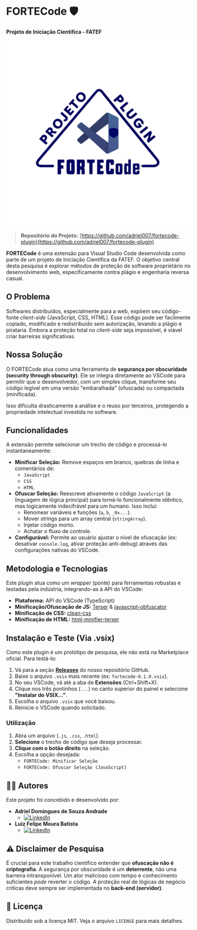 # FORTECode 🛡️

**Projeto de Iniciação Científica - FATEF**

![Logo](icon.png)

> **Repositório do Projeto:** [https://github.com/adriel007/fortecode-plugin](https://github.com/adriel007/fortecode-plugin)

**FORTECode** é uma extensão para Visual Studio Code desenvolvida como parte de um projeto de Iniciação Científica da FATEF. O objetivo central desta pesquisa é explorar métodos de proteção de software proprietário no desenvolvimento web, especificamente contra plágio e engenharia reversa casual.

## O Problema

Softwares distribuídos, especialmente para a web, expõem seu código-fonte *client-side* (JavaScript, CSS, HTML). Esse código pode ser facilmente copiado, modificado e redistribuído sem autorização, levando a plágio e pirataria. Embora a proteção total no *client-side* seja impossível, é viável criar barreiras significativas.

## Nossa Solução

O FORTECode atua como uma ferramenta de **segurança por obscuridade (security through obscurity)**. Ele se integra diretamente ao VSCode para permitir que o desenvolvedor, com um simples clique, transforme seu código legível em uma versão "embaralhada" (ofuscada) ou compactada (minificada).

Isso dificulta drasticamente a análise e o reuso por terceiros, protegendo a propriedade intelectual investida no software.

## Funcionalidades

A extensão permite selecionar um trecho de código e processá-lo instantaneamente:

* **Minificar Seleção:** Remove espaços em branco, quebras de linha e comentários de:
    * `JavaScript`
    * `CSS`
    * `HTML`
* **Ofuscar Seleção:** Reescreve ativamente o código `JavaScript` (a linguagem de lógica principal) para torná-lo funcionalmente idêntico, mas logicamente indecifrável para um humano. Isso inclui:
    * Renomear variáveis e funções (`a`, `b`, `_0x...`).
    * Mover strings para um array central (`stringArray`).
    * Injetar código morto.
    * Achatar o fluxo de controle.
* **Configurável:** Permite ao usuário ajustar o nível de ofuscação (ex: desativar `console.log`, ativar proteção anti-debug) através das configurações nativas do VSCode.

## Metodologia e Tecnologias

Este plugin atua como um *wrapper* (ponte) para ferramentas robustas e testadas pela indústria, integrando-as à API do VSCode:

* **Plataforma:** API do VSCode (TypeScript)
* **Minificação/Ofuscação de JS:** [Terser](https://github.com/terser/terser) & [javascript-obfuscator](https://github.com/javascript-obfuscator/javascript-obfuscator)
* **Minificação de CSS:** [clean-css](https://github.com/clean-css/clean-css)
* **Minificação de HTML:** [html-minifier-terser](https://github.com/terser/html-minifier-terser)

## Instalação e Teste (Via .vsix)

Como este plugin é um protótipo de pesquisa, ele não está na Marketplace oficial. Para testá-lo:

1.  Vá para a seção [**Releases**](https://github.com/adriel007/fortecode-plugin/releases) do nosso repositório GitHub.
2.  Baixe o arquivo `.vsix` mais recente (ex: `fortecode-0.1.0.vsix`).
3.  No seu VSCode, vá até a aba de **Extensões** (Ctrl+Shift+X).
4.  Clique nos três pontinhos (`...`) no canto superior do painel e selecione **"Instalar do VSIX..."**.
5.  Escolha o arquivo `.vsix` que você baixou.
6.  Reinicie o VSCode quando solicitado.

### Utilização

1.  Abra um arquivo (`.js`, `.css`, `.html`).
2.  **Selecione** o trecho de código que deseja processar.
3.  **Clique com o botão direito** na seleção.
4.  Escolha a opção desejada:
    * `FORTECode: Minificar Seleção`
    * `FORTECode: Ofuscar Seleção (JavaScript)`

## 👨‍💻 Autores

Este projeto foi concebido e desenvolvido por:

* **Adriel Domingues de Souza Andrade**
    * [![LinkedIn](https://img.shields.io/badge/LinkedIn-0A66C2?style=for-the-badge&logo=linkedin&logoColor=white)](https://www.linkedin.com/in/adriel-domingues-de-souza-andrade/)
* **Luiz Felipe Moura Batista**
    * [![LinkedIn](https://img.shields.io/badge/LinkedIn-0A66C2?style=for-the-badge&logo=linkedin&logoColor=white)](https://www.linkedin.com/in/luiz-felipe-m-a9b843227/)

## ⚠️ Disclaimer de Pesquisa

É crucial para este trabalho científico entender que **ofuscação não é criptografia**. A segurança por obscuridade é um **deterrente**, não uma barreira intransponível. Um ator malicioso com tempo e conhecimento suficientes *pode* reverter o código. A proteção real de lógicas de negócio críticas deve sempre ser implementada no **back-end (servidor)**.

## 📄 Licença

Distribuído sob a licença MIT. Veja o arquivo `LICENSE` para mais detalhes.